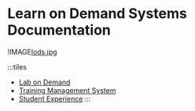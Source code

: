 # Learn on Demand Systems Documentation 

!IMAGE[lods.jpg](lods.jpg)

<style>
.tiles {
    padding: 0 !important;
}
.tiles ul {
    display: grid;
    grid-template-columns: repeat(auto-fill, minmax(180px, 1fr));
    grid-auto-rows: 80px;
    grid-gap: 10px;
    list-style-type: none;
    margin-left: -50px;
}
.tiles li {
    width: 100%;
    height: 100%;
    border-style: solid;
    border-color: white;
    background: #0078d7;
}
.tiles a {
    display: flex;
    align-items: center;
    justify-content: center;
    text-align: center;
    font-size: 20px;
	cursor: pointer;
    word-wrap: break-word;
    color: white;
    text-decoration: none;
    width: 100%;
    height: 100%;
}
.tiles li:hover {
    background-color: #00a4f3;
	cursor: pointer;
}
.tiles a>img {
    display: block;
    margin: 0;
    height: 100%;
    margin-top: auto;
    margin-left: auto;
    margin-right: auto;
}
</style>
:::tiles
- [Lab on Demand](./lod-landing.md "One fish")
- [Training Management System](./tms-landing.md "Two fish")
- [Student Experience](./student-landing.md "Three fish")
:::
